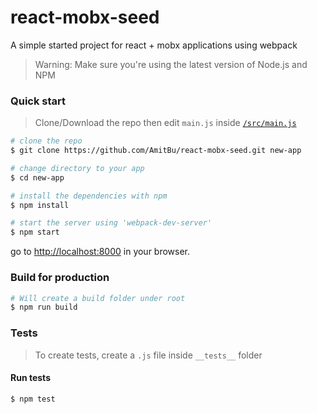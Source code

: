 # react-mobx-seed
A simple started project for react + mobx applications using webpack

>Warning: Make sure you're using the latest version of Node.js and NPM

### Quick start

> Clone/Download the repo then edit `main.js` inside [`/src/main.js`](/src/main.js)

```bash
# clone the repo
$ git clone https://github.com/AmitBu/react-mobx-seed.git new-app

# change directory to your app
$ cd new-app

# install the dependencies with npm
$ npm install

# start the server using 'webpack-dev-server'
$ npm start
```

go to [http://localhost:8000](http://localhost:8000) in your browser.

### Build for production
```bash
# Will create a build folder under root
$ npm run build
```

### Tests

> To create tests, create a `.js` file inside `__tests__` folder

#### Run tests
```bash
$ npm test
```
